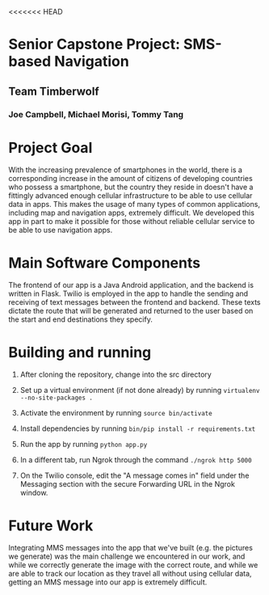 <<<<<<< HEAD
# Senior Capstone Project: SMS-based Navigation
## Team Timberwolf
### Joe Campbell, Michael Morisi, Tommy Tang

# Project Goal
With the increasing prevalence of smartphones in the world, there is a
corresponding increase in the amount of citizens of developing countries who possess a
smartphone, but the country they reside in doesn't have a fittingly advanced enough
cellular infrastructure to be able to use cellular data in apps. This makes the usage of
many types of common applications, including map and navigation apps, extremely difficult.
We developed this app in part to make it possible for those without reliable cellular
service to be able to use navigation apps.

# Main Software Components
The frontend of our app is a Java Android application, and the backend is written in Flask.
Twilio is employed in the app to handle the sending and receiving of text messages between
the frontend and backend. These texts dictate the route that will be generated and returned
to the user based on the start and end destinations they specify. 

# Building and running
1. After cloning the repository, change into the src directory

2. Set up a virtual environment (if not done already) by running `virtualenv --no-site-packages .`

3. Activate the environment by running `source bin/activate`

4. Install dependencies by running `bin/pip install -r requirements.txt`

5. Run the app by running `python app.py`

6. In a different tab, run Ngrok through the command `./ngrok http 5000`

7. On the Twilio console, edit the "A message comes in" field under the Messaging section with the secure Forwarding URL in the Ngrok window.

# Future Work
Integrating MMS messages into the app that we've built (e.g. the pictures we generate) was the main challenge
we encountered in our work, and while we correctly generate the image with the correct route, and while we
are able to track our location as they travel all without using cellular data, getting an MMS message into
our app is extremely difficult.
